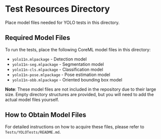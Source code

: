 # Test Resources Directory

Place model files needed for YOLO tests in this directory.

## Required Model Files

To run the tests, place the following CoreML model files in this directory:

- `yolo11n.mlpackage` - Detection model
- `yolo11n-seg.mlpackage` - Segmentation model
- `yolo11n-cls.mlpackage` - Classification model
- `yolo11n-pose.mlpackage` - Pose estimation model
- `yolo11n-obb.mlpackage` - Oriented bounding box model

**Note**: These model files are not included in the repository due to their large size. Empty directory structures are provided, but you will need to add the actual model files yourself.

## How to Obtain Model Files

For detailed instructions on how to acquire these files, please refer to `Tests/YOLOTests/README.md`.
